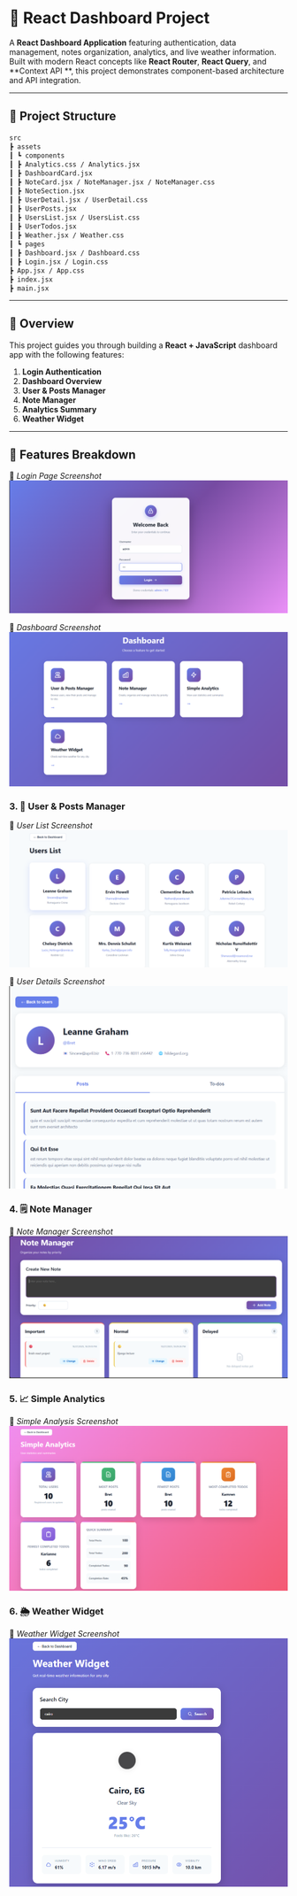 # 🧭 React Dashboard Project

A **React Dashboard Application** featuring authentication, data management, notes organization, analytics, and live weather information.  
Built with modern React concepts like **React Router**, **React Query**, and **Context API **, this project demonstrates component-based architecture and API integration.

---

## 📁 Project Structure
```  
src
┣ assets
┃ ┗ components
┃ ┣ Analytics.css / Analytics.jsx
┃ ┣ DashboardCard.jsx
┃ ┣ NoteCard.jsx / NoteManager.jsx / NoteManager.css
┃ ┣ NoteSection.jsx
┃ ┣ UserDetail.jsx / UserDetail.css
┃ ┣ UserPosts.jsx
┃ ┣ UsersList.jsx / UsersList.css
┃ ┣ UserTodos.jsx
┃ ┣ Weather.jsx / Weather.css
┃ ┗ pages
┃ ┣ Dashboard.jsx / Dashboard.css
┃ ┣ Login.jsx / Login.css
┣ App.jsx / App.css
┣ index.jsx
┣ main.jsx 

```

---

## 🚀 Overview

This project guides you through building a **React + JavaScript** dashboard app with the following features:

1. **Login Authentication**
2. **Dashboard Overview**
3. **User & Posts Manager**
4. **Note Manager**
5. **Analytics Summary**
6. **Weather Widget**

---

## 🧩 Features Breakdown

📸 _Login Page Screenshot_  
![Login Page](./final_images/login.png)

📸 _Dashboard Screenshot_  
![Dashboard](./final_images/dashboard.png)

### 3. 👥 User & Posts Manager
📸 _User List Screenshot_  
![User List](./final_images/users-list.png)

📸 _User Details Screenshot_  
![User Details](./final_images/user-details.png)

### 4. 🗒️ Note Manager
📸 _Note Manager Screenshot_  
![Note Manager](./final_images/note-manager.png)

### 5. 📈 Simple Analytics
📸 _Simple Analysis Screenshot_  
![Note Manager](./final_images/analysis.png)

### 6. 🌦️ Weather Widget
📸 _Weather Widget Screenshot_  
![Weather](./final_images/weather.png)





